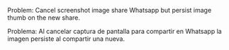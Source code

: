 Problem: Cancel screenshot image share Whatsapp but persist image thumb on the new share.

Problema: Al cancelar captura de pantalla para compartir en Whatsapp la imagen persiste al compartir una nueva.
